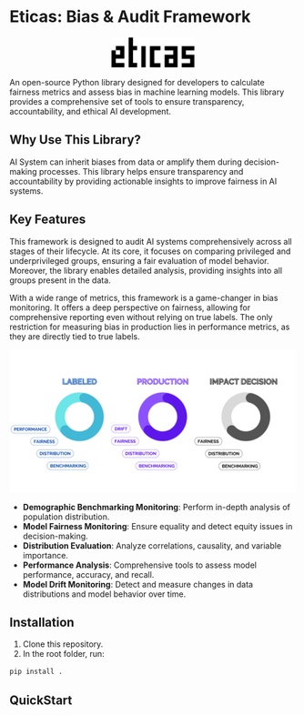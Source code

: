 # Eticas: Bias & Audit Framework

<p align="center">
  <img src="docs/logo.png" width="150">
</p>


An open-source Python library designed for developers to calculate fairness metrics and assess bias in machine learning models. This library provides a comprehensive set of tools to ensure transparency, accountability, and ethical AI development.

## Why Use This Library?

AI System can inherit biases from data or amplify them during decision-making processes. This library helps ensure transparency and accountability by providing actionable insights to improve fairness in AI systems.

## Key Features

This framework is designed to audit AI systems comprehensively across all stages of their lifecycle. At its core, it focuses on comparing privileged and underprivileged groups, ensuring a fair evaluation of model behavior. Moreover, the library enables detailed analysis, providing insights into all groups present in the data.

With a wide range of metrics, this framework is a game-changer in bias monitoring. It offers a deep perspective on fairness, allowing for comprehensive reporting even without relying on true labels. The only restriction for measuring bias in production lies in performance metrics, as they are directly tied to true labels.

![Flow calculate bias](docs/metric_flow.png)

- **Demographic Benchmarking Monitoring**: Perform in-depth analysis of population distribution.
- **Model Fairness Monitoring**: Ensure equality and detect equity issues in decision-making.
- **Distribution Evaluation**: Analyze correlations, causality, and variable importance.
- **Performance Analysis**: Comprehensive tools to assess model performance, accuracy, and recall.
- **Model Drift Monitoring**: Detect and measure changes in data distributions and model behavior over time.


## Installation


1. Clone this repository.
2. In the root folder, run:

```bash
pip install .
```

## QuickStart



